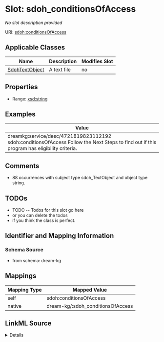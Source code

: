 

# Slot: sdoh_conditionsOfAccess


_No slot description provided_





URI: [sdoh:conditionsOfAccess](http://schema.org/conditionsOfAccess)



<!-- no inheritance hierarchy -->





## Applicable Classes

| Name | Description | Modifies Slot |
| --- | --- | --- |
| [SdohTextObject](../classes/SdohTextObject.md) | A text file |  no  |







## Properties

* Range: [xsd:string](xsd:string)






## Examples

| Value |
| --- |
| dreamkg:service/desc/4721819823112192 sdoh:conditionsOfAccess Follow the Next Steps to find out if this program has eligibility criteria. |

## Comments

* 88 occurrences with subject type sdoh_TextObject and object type string.

## TODOs

* TODO -- Todos for this slot go here
* or you can delete the todos
* if you think the class is perfect.

## Identifier and Mapping Information







### Schema Source


* from schema: dream-kg




## Mappings

| Mapping Type | Mapped Value |
| ---  | ---  |
| self | sdoh:conditionsOfAccess |
| native | dream-kg/:sdoh_conditionsOfAccess |




## LinkML Source

<details>
```yaml
name: sdoh_conditionsOfAccess
description: No slot description provided
todos:
- TODO -- Todos for this slot go here
- or you can delete the todos
- if you think the class is perfect.
comments:
- 88 occurrences with subject type sdoh_TextObject and object type string.
examples:
- value: dreamkg:service/desc/4721819823112192 sdoh:conditionsOfAccess Follow the
    Next Steps to find out if this program has eligibility criteria.
from_schema: dream-kg
rank: 1000
slot_uri: sdoh:conditionsOfAccess
alias: sdoh_conditionsOfAccess
domain_of:
- sdoh_TextObject
range: string

```
</details>